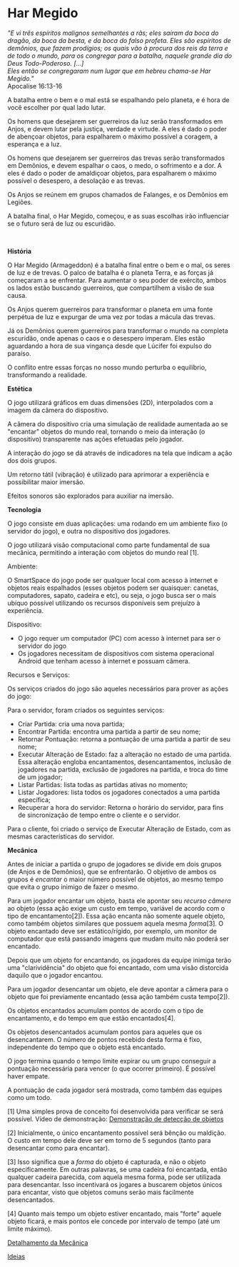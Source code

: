 Har Megido
==========

 *"E vi três espíritos malignos semelhantes a rãs; eles saíram da boca do dragão, da boca da besta, e da boca do falso profeta. Eles são espíritos de demônios, que fazem prodígios; os quais vão à procura dos reis da terra e de todo o mundo, para os congregar para a batalha, naquele grande dia do Deus Todo-Poderoso. [...]    
   Eles então se congregaram num lugar que em hebreu chama-se Har Megido."*     
   Apocalise 16:13-16


A batalha entre o bem e o mal está se espalhando pelo planeta, e é hora de você escolher por qual lado lutar.

Os homens que desejarem ser guerreiros da luz serão transformados em Anjos, e devem lutar pela justiça, verdade e virtude.
A eles é dado o poder de abençoar objetos, para espalharem o máximo possível a coragem, a esperança e a luz.

Os homens que desejarem ser guerreiros das trevas serão transformados em Demônios, e devem espalhar o caos, o medo, o sofrimento e a dor.
A eles é dado o poder de amaldiçoar objetos, para espalharem o máximo possível o desespero, a desolação e as trevas.

Os Anjos se reúnem em grupos chamados de Falanges, e os Demônios em Legiões.

A batalha final, o Har Megido, começou, e as suas escolhas irão influenciar se o futuro será de luz ou escuridão.  

<br/>

**História**

O Har Megido (Armageddon) é a batalha final entre o bem e o mal, os seres de luz e de trevas. 
O palco de batalha é o planeta Terra, e as forças já começaram a se enfrentar. 
Para aumentar o seu poder de exército, ambos os lados estão buscando guerreiros, que compartilhem a visão de sua causa. 

Os Anjos querem guerreiros para transformar o planeta em uma fonte perpétua de luz e expurgar de 
uma vez por todas a mácula das trevas.

Já os Demônios querem guerreiros para transformar o mundo na completa escuridão, onde apenas o caos e o desespero
imperam. Eles estão aguardando a hora de sua vingança desde que Lúcifer foi expulso do paraíso.

O conflito entre essas forças no nosso mundo perturba o equilíbrio, transformando a realidade.   


**Estética**

O jogo utilizará gráficos em duas dimensões (2D), interpolados com a imagem da câmera do dispositivo.   

A câmera do dispositivo cria uma simulação de realidade aumentada ao se "encantar" objetos do mundo real, tornando o meio da interação (o dispositivo) transparente nas ações efetuadas pelo jogador.  

A interação do jogo se dá através de indicadores na tela que indicam a ação dos dois grupos.  

Um retorno tátil (vibração) é utilizado para aprimorar a experiência e possibilitar maior imersão.  

Efeitos sonoros são explorados para auxiliar na imersão.  


**Tecnologia**

O jogo consiste em duas aplicações: uma rodando em um ambiente fixo (o servidor do jogo), e outra no dispositivo dos jogadores.  

O jogo utilizará visão computacional como parte fundamental de sua mecânica, permitindo a interação com objetos do mundo real [1].


Ambiente:

O SmartSpace do jogo pode ser qualquer local com acesso à internet e objetos reais espalhados (esses objetos podem ser quaisquer: canetas, computadores, sapato, cadeira e etc), ou seja, o jogo busca ser o mais ubíquo possível utilizando os recursos disponíveis sem prejuízo à experiência.  

Dispositivo:

- O jogo requer um computador (PC) com acesso à internet para ser o servidor do jogo
- Os jogadores necessitam de dispositivos com sistema operacional Android que tenham acesso à internet e possuam câmera.


Recursos e Serviços:

Os serviços criados do jogo são aqueles necessários para prover as ações do jogo:

Para o servidor, foram criados os seguintes serviços:

- Criar Partida: cria uma nova partida;
- Encontrar Partida: encontra uma partida a partir de seu nome;
- Retornar Pontuação: retorna a pontuação de uma partida a partir de seu nome;
- Executar Alteração de Estado: faz a alteração no estado de uma partida. Essa alteração engloba encantamentos, desencantamentos, inclusão de jogadores na partida, exclusão de jogadores na partida, e troca do time de um jogador;
- Listar Partidas: lista todas as partidas ativas no momento;
- Listar Jogadores: lista todos os jogadores conectados a uma partida específica;
- Recuperar a hora do servidor: Retorna o horário do servidor, para fins de sincronização de tempo entre o cliente e o servidor.

Para o cliente, foi criado o serviço de Executar Alteração de Estado, com as mesmas características do servidor.


**Mecânica**

Antes de iniciar a partida o grupo de jogadores se divide em dois grupos (de Anjos e de Demônios), que se enfrentarão.
O objetivo de ambos os grupos é *encantar* o maior número possível de objetos, ao mesmo tempo que evita o grupo inimigo de fazer o mesmo.

Para um jogador encantar um objeto, basta ele apontar seu *recurso câmera* ao objeto (essa ação exige um custo em tempo, variável de acordo com o tipo de encantamento[2]). Essa ação encanta não somente aquele objeto, como também objetos similares que possuem aquela mesma *forma*[3]. O objeto encantado deve ser estático/rígido, por exemplo, um monitor de computador que está passando imagens que mudam muito não poderá ser encantado.

Depois que um objeto for encantando, os jogadores da equipe inimiga terão uma "clarividência" do objeto que foi encantado, com uma visão distorcida daquilo que o jogador encantou.

Para um jogador desencantar um objeto, ele deve apontar a câmera para o objeto que foi previamente encantado (essa ação também custa tempo[2]).

Os objetos encantados acumulam pontos de acordo com o tipo de encantamento, e do tempo em que estão encantados[4].

Os objetos desencantados acumulam pontos para aqueles que os desencantarem. O número de pontos recebido desta forma é fixo, independente do tempo que o objeto está encantado.

O jogo termina quando o tempo limite expirar ou um grupo conseguir a pontuação necessária para vencer (o que ocorrer primeiro). É possível haver empate.

A pontuação de cada jogador será mostrada, como também das equipes como um todo.


[1] Uma simples prova de conceito foi desenvolvida para verificar se será possível. Vídeo de demonstração: [Demonstração de detecção de objetos](http://youtu.be/w9FDezrSpI8) 

[2] Inicialmente, o único encantamento possível será bênção ou maldição. O custo em tempo dele deve ser em torno de 5 segundos (tanto para desencantar como para encantar).

[3] Isso significa que a *forma* do objeto é capturada, e não o objeto especificamente. Em outras palavras, se uma cadeira foi encantada, então qualquer cadeira parecida, com aquela mesma forma, pode ser utilizada para desencantar. Isso incentivará os jogares a buscarem objetos únicos para encantar, visto que objetos comuns serão mais facilmente desencantados.

[4] Quanto mais tempo um objeto estiver encantado, mais "forte" aquele objeto ficará, e mais pontos ele concede por intervalo de tempo (até um limite máximo).


[Detalhamento da Mecânica](https://github.com/vvgaming/HarMegido/blob/master/docs/mecanica.md) 

[Ideias](https://github.com/vvgaming/HarMegido/blob/master/docs/ideias.md)

